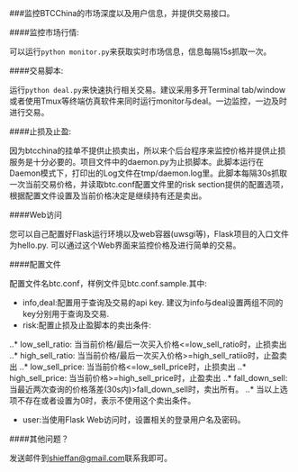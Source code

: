 ###监控BTCChina的市场深度以及用户信息，并提供交易接口。

####监控市场行情:

可以运行`python monitor.py`来获取实时市场信息，信息每隔15s抓取一次。

####交易脚本: 

运行`python deal.py`来快速执行相关交易。建议采用多开Terminal tab/window或者使用Tmux等终端仿真软件来同时运行monitor与deal。一边监控，一边及时进行交易。

####止损及止盈:

因为btcchina的挂单不提供止损卖出，所以来个后台程序来监控价格并提供止损服务是十分必要的。项目文件中的daemon.py为止损脚本。此脚本运行在Daemon模式下，打印出的Log文件在tmp/daemon.log里。此脚本每隔30s抓取一次当前交易价格，并读取btc.conf配置文件里的risk section提供的配置选项，根据配置文件设置及当前价格决定是继续持有还是卖出。

####Web访问

您可以自己配置好Flask运行环境以及web容器(uwsgi等)，Flask项目的入口文件为hello.py. 可以通过这个Web界面来监控价格及进行简单的交易。

####配置文件

配置文件名btc.conf，样例文件见btc.conf.sample.其中:

+ info,deal:配置用于查询及交易的api key. 建议为info与deal设置两组不同的key分别用于查询及交易.
+ risk:配置止损及止盈脚本的卖出条件:

..* low_sell_ratio: 当当前价格/最后一次买入价格<=low_sell_ratio时，止损卖出
..* high_sell_ratio: 当当前价格/最后一次买入价格>=high_sell_ratiio时，止盈卖出
..* low_sell_price: 当当前价格<=low_sell_price时，止损卖出
..* high_sell_price: 当当前价格>=high_sell_price时，止盈卖出
..* fall_down_sell: 当最近两次查询的价格落差(30s内)>fall_down_sell时，卖出所有。
..* 当以上选项不存在或者设置为0时，表示不使用这个卖出条件。

+ user:当使用Flask Web访问时，设置相关的登录用户名及密码。

####其他问题？

发送邮件到[shieffan@gmail.com](mailto:shieffan@gmail.com)联系我即可。
